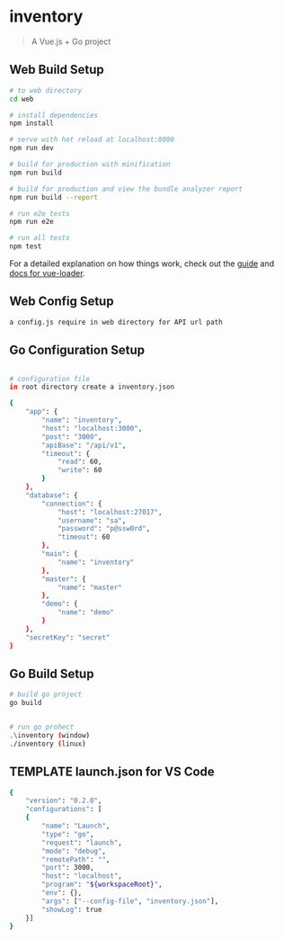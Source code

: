 # inventory

> A Vue.js + Go project

## Web Build Setup

``` bash
# to web directory
cd web

# install dependencies
npm install

# serve with hot reload at localhost:8080
npm run dev

# build for production with minification
npm run build

# build for production and view the bundle analyzer report
npm run build --report

# run e2e tests
npm run e2e

# run all tests
npm test
```

For a detailed explanation on how things work, check out the [guide](http://vuejs-templates.github.io/webpack/) and [docs for vue-loader](http://vuejs.github.io/vue-loader).

## Web Config Setup

``` bash
a config.js require in web directory for API url path

```



## Go Configuration Setup
```bash

# configuration file
in root directory create a inventory.json

{
    "app": {
        "name": "inventory",
        "host": "localhost:3000",
        "post": "3000",
        "apiBase": "/api/v1",
        "timeout": {
            "read": 60,
            "write": 60
        }
    },
    "database": {
        "connection": {
            "host": "localhost:27017",
            "username": "sa",
            "password": "p@ssw0rd",
            "timeout": 60
        },
        "main": {
            "name": "inventory"
        },
        "master": {
            "name": "master"
        },
        "demo": {
            "name": "demo"
        }
    },
    "secretKey": "secret"
}

```

## Go Build Setup

```bash
# build go project
go build


# run go prohect
.\inventory (window)
./inventory (linux)

```


## TEMPLATE launch.json for VS Code

```bash
{
    "version": "0.2.0",
    "configurations": [
    {
        "name": "Launch",
        "type": "go",
        "request": "launch",
        "mode": "debug",
        "remotePath": "",
        "port": 3000,
        "host": "localhost",
        "program": "${workspaceRoot}",
        "env": {},
        "args": ["--config-file", "inventory.json"],
        "showLog": true
    }]
}

```